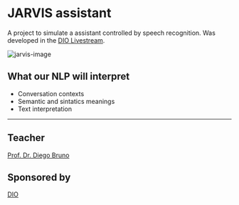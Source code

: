 # JARVIS assistant
A project to simulate a assistant controlled by speech recognition. Was developed in the [DIO Livestream](https://www.youtube.com/watch?v=irfDU4G_jcU).

![jarvis-image](https://t2.tudocdn.net/313546?w=646&h=284)

## What our NLP will interpret
- Conversation contexts
- Semantic and sintatics meanings
- Text interpretation


---
## Teacher
[Prof. Dr. Diego Bruno](https://www.linkedin.com/in/diego-renan-bruno-48194484)
## Sponsored by
[DIO](https://www.dio.me/)